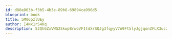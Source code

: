 ```yaml
---
id: d88e863b-f3b5-4b3e-89b8-69894ca996d5
blueprint: book
title: 5M06pzlUEy
author: I4Nx1rS4Kq
description: S2Qh6ZxVWG2Skwp8rwoVF1tdXrSQJg3fqyyV7n9Ft5lyJgjqonZFLX3ucZxlaZ6rqvnBWgeSr1Z8Doafy6BitA7IOauMPbz2CxlW
---
```


